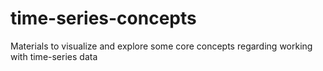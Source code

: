 # time-series-concepts
Materials to visualize and explore some core concepts regarding working with time-series data
